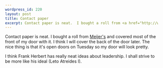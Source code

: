 ```yaml
--- 
wordpress_id: 220
layout: post
title: Contact paper
excerpt: Contact paper is neat.  I bought a roll from <a href="http://www.meijer.com">Meijer's</a> and covered most of the front of my door with it.  I think I will cover the back of the door later.  The nice thing is that it's open doors on Tuesday so my door will look pretty.  I think Frank Herbert has really neat ideas about leadership.  I shall strive to be more like his ideal (Leto Atreides I).
---
```

Contact paper is neat.  I bought a roll from <a href="http://www.meijer.com">Meijer's</a> and covered most of the front of my door with it.  I think I will cover the back of the door later.  The nice thing is that it's open doors on Tuesday so my door will look pretty.  

I think Frank Herbert has really neat ideas about leadership.  I shall strive to be more like his ideal (Leto Atreides I).
